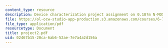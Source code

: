 ```yaml
---
content_type: resource
description: Device characterization project assignment on 0.18?m N-MOSFET characterization.
file: https://ol-ocw-studio-app-production.s3.amazonaws.com/courses/6-720j-integrated-microelectronic-devices-spring-2007/02467b1520ca6ab652ae7e7a4a2d156a_project2.pdf
file_type: application/pdf
resourcetype: Document
title: project2.pdf
uid: 02467b15-20ca-6ab6-52ae-7e7a4a2d156a
---
```

